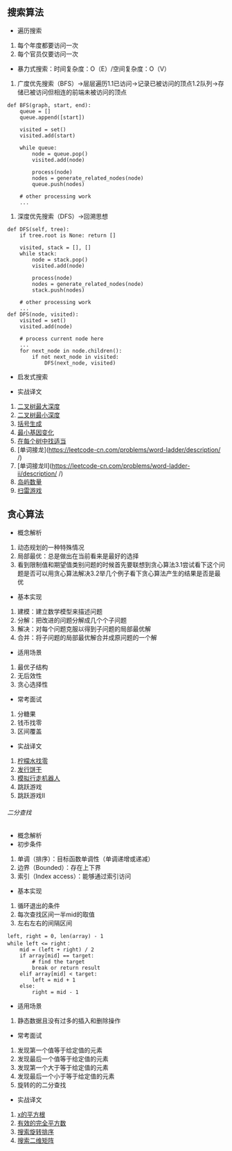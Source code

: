 ## 搜索算法

- 遍历搜索

1. 每个年度都要访问一次
2. 每个官员仅要访问一次

- 暴力式搜索：时间复杂度：O（E）/空间复杂度：O（V）

1. 广度优先搜索（BFS）->层层遍历1.1已访问->记录已被访问的顶点1.2队列->存储已被访问但相连的前端未被访问的顶点

```
def BFS(graph, start, end):
    queue = []
    queue.append([start])
    
    visited = set()
    visited.add(start)
    
    while queue:
        node = queue.pop()
        visited.add(node)
        
        process(node)
        nodes = generate_related_nodes(node)
        queue.push(nodes)
        
    # other processing work
    ...
```

1. 深度优先搜索（DFS）->回溯思想

```
def DFS(self, tree):
    if tree.root is None: return []
    
    visited, stack = [], []
    while stack:
        node = stack.pop()
        visited.add(node)
        
        process(node)
        nodes = generate_related_nodes(node)
        stack.push(nodes)
        
    # other processing work
    ...
def DFS(node, visited):
    visited = set()
    visited.add(node)
    
    # process current node here
    ...
    for next_node in node.children():
        if not next_node in visited:
            DFS(next_node, visited)
```

- 启发式搜索

- 实战译文

1. [二叉树最大深度](https://leetcode-cn.com/problems/maximum-depth-of-binary-tree/)
2. [二叉树最小深度](https://leetcode-cn.com/problems/minimum-depth-of-binary-tree/)
3. [括号生成](https://leetcode-cn.com/problems/generate-parentheses/#/description)
4. [最小基因变化](https://leetcode-cn.com/problems/minimum-genetic-mutation/#/description)
5. [在每个树中找适当](https://leetcode-cn.com/problems/find-largest-value-in-each-tree-row/)
6. [单词接龙](https://leetcode-cn.com/problems/word-ladder/description/ /)
7. [单词接龙II](https://leetcode-cn.com/problems/word-ladder-ii/description/ /)
8. [岛屿数量](https://leetcode-cn.com/problems/number-of-islands/)
9. [扫雷游戏](https://leetcode-cn.com/problems/minesweeper/description/)

## 贪心算法

- 概念解析

1. 动态规划的一种特殊情况
2. 局部最优：总是做出在当前看来是最好的选择
3. 看到限制值和期望值类别问题的时候首先要联想到贪心算法3.1尝试看下这个问题是否可以用贪心算法解决3.2举几个例子看下贪心算法产生的结果是否是最优

- 基本实现

1. 建模：建立数学模型来描述问题
2. 分解：把改进的问题分解成几个个子问题
3. 解决：对每个问题克服以得到子问题的局部最优解
4. 合并：将子问题的局部最优解合并成原问题的一个解

- 适用场景

1. 最优子结构
2. 无后效性
3. 贪心选择性

- 常考面试

1. 分糖果
2. 钱币找零
3. 区间覆盖

- 实战译文

1. [柠檬水找零](https://leetcode-cn.com/problems/lemonade-change/description/)
2. [发行饼干](https://leetcode-cn.com/problems/assign-cookies/)
3. [模拟行走机器人](https://leetcode-cn.com/problems/walking-robot-simulation/)
4. 跳跃游戏
5. 跳跃游戏II

###### 二分查找

- 概念解析
- 初步条件

1. 单调（排序）：目标函数单调性（单调递增或递减）
2. 边界（Bounded）：存在上下界
3. 索引（Index access）：能够通过索引访问

- 基本实现

1. 循环退出的条件
2. 每次查找区间一半mid的取值
3. 左右左右的间隔区间

```
left, right = 0, len(array) - 1
while left <= right：
    mid = (left + right) / 2
    if array[mid] == target:
        # find the target
        break or return result
    elif array[mid] < target:
        left = mid + 1
    else:
        right = mid - 1
```

- 适用场景

1. 静态数据且没有过多的插入和删除操作

- 常考面试

1. 发现第一个值等于给定值的元素
2. 发现最后一个值等于给定值的元素
3. 发现第一个大于等于给定值的元素
4. 发现最后一个小于等于给定值的元素
5. 旋转的的二分查找

- 实战译文

1. [x的平方根](https://leetcode-cn.com/problems/sqrtx/)
2. [有效的完全平方数](https://leetcode-cn.com/problems/valid-perfect-square/)
3. [搜索旋转排序](https://leetcode-cn.com/problems/search-in-rotated-sorted-array/)
4. [搜索二维矩阵](https://leetcode-cn.com/problems/search-a-2d-matrix/)